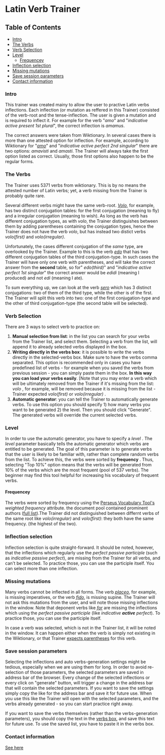 # Latin Verb Trainer

## Table of Contents

- [Intro](#intro)
- [The Verbs](#the-verbs)
- [Verb Selection](#verb-selection)
- [Level](#level)
  * [Frequencey](#frequencey)
- [Inflection selection](#inflection-selection)
- [Missing mutations](#missing-mutations)
- [Save session parameters](#save-session-parameters)
- [Contact information](#contact-information)

### Intro 
This trainer was created mainy to allow the user to practive Latin verbs inflections. Each inflection (or mutation as reffered in this Trainer) consisted of the verb-root and the tense-inflection. The user is given a mutation and is required to inflect it. For example for the verb "_amo_" and "_indicative active present 1st plural_", the correct inflection is _amamus_.

The correct answers were taken from Wiktionary. In several cases there is more than one attested option for inflection. For example, according to Wiktionary for "[_amo_](https://en.wiktionary.org/wiki/amo#Latin)" and "_indicative active perfect 2nd singular_" there are two options: _amavisti_ and _amasti_. The Trainer will always take the first option listed as correct. Usually, those first options also happen to be the regular forms. 

### The Verbs

The Trainer uses 5371 verbs from wiktionary. This is by no means the attested number of Latin verbs; yet, a verb missing from the Trainer is probably quite rare.

Several different verbs might have the same verb-root. [_Volo_](https://en.wiktionary.org/wiki/volo#Latin), for example, has two distinct conjugation tables: for the first conjugation (meaning to fly) and a irregular conjugation (meaning to wish). As long as the verb has different conjugation types, as with _volo_, the Trainer distinguishes between them by adding parentheses containing the conjugation types, hence the Trainer does not have the verb _volo_, but has instead two distict verbs _volo(first)_ and _volo(irregular)_.

Unfortunately, the cases different conjugation of the _same_ type, are overlooked by the Trainer. Example to this is the verb [_edo_](https://en.wiktionary.org/wiki/edo#Latin) that has two different  conjugation tables of the third conjugation-type. In such cases the Trainer will have only one verb with parentheses, and will take the correct answer from the **second** table, so for" _edo(third)_" and "_indicative active perfect 1st singular_" the correct answer would be _edidi_ (meaning I produced) and not _edi_ (meaning I ate).

To sum everything up, we can look at the verb [_sero_](https://en.wiktionary.org/wiki/sero#Latin) which has 3 distinct conjugations: two of them of the third type, while the other is of the first. The Trainer will split this verb into two: one of the first conjugation-type and the other of third conjugation-type (the second table will be selected).

### Verb Selection
There are 3 ways to select verb to practice on:

 1. **Manual selection from list**:  in the list you can search for your verbs from the Trainer list, and select them.  Selecting a verb from the list, will append it to already selected verbs displayed in the box. 
 2. **Writing directly in the verbs box**:  it is possible to write the verbs directly in the selected-verbs box. Make sure to have the verbs comma separated.  This option is recommended only in cases you have predefined list of verbs - for example when you saved the verbs from previous session - you can simply paste them in the box. **In this way you can load your verbs easily**. [Note that you may enter a verb which will be ultimately removed from the Trainer if it's missing from the list:  _volo_ , for example, will be removed because it is missing from the list - Trainer expected _volo(first)_ or _volo(irregular)_ .
3. **Automatic generator**: you can tell the Trainer to automatically generate verbs. To use this option you should specify 1) how many verbs you want to be generated 2) the level. Then you should click "Generate". The generated verbs will override  the current selected verbs.

### Level

In order to use the automatic generator, you have to specify a  _level_ . The _level_ parameter basically tells the automatic generator which verbs are entitled to be generated.  The goal of this parameter  is to generate verbs that the user is likely to be familiar with, rather than complete random verbs from the list.  To achieve this, the verbs were sorted by **frequency** . Thus, selecting "Top 10%" option means that the verbs will be generated from 10% of the verbs which are the most frequent (pool of 537 verbs). The beginner may find this tool helpful for increasing his vocabulary of frequent verbs.   

#### Frequencey

The verbs were sorted by frequency using the [Perseus Vocabulary Tool's](http://www.perseus.tufts.edu/hopper/vocablist?lang=la) _weighted frequency_ attribute. the document pool contained prominent authors ([full list](docs_names.txt)).The Trainer did not distinguished between differnt verbs of the same root like _volo(irregular)_ and _volo(first)_: they both have the same frequency. (the highest of the two).

### Inflection selection

Inflection selection is quite straight-forward. It should be noted, however, that the inflections which regularly  use the _perfect passive participle_ (such as _indicative passive perfect_), are missing from the Trainer for all verbs, and can't be selected. To practice those, you can use the participle itself. 
You can select more than one inflection.

### Missing mutations

Many verbs cannot be inflected in all forms. The verb [_placeo_](https://en.wiktionary.org/wiki/placeo#Latin), for example,  is missing imperatives, or the verb [_fido_](https://en.wiktionary.org/wiki/fido#Latin), is missing supine. The Trainer will not ask this mutations from the user, and will note those missing inflections in the window. Note that deponent verbs like [_for_](https://en.wiktionary.org/wiki/for#Latin) are missing  the inflections which using the _perfect passive participle_ (like  _indicative **active** perfect_). To practice those, you can use the participle itself.

In case a verb was selected, which is not in the Trainer list, it will be noted in the window. It can happen either when the verb is simply not existing in the Wiktionary, or that Trainer [expects parentheses](#the-verbs) for this verb. 

### Save session parameters

Selecting the inflections and auto verbs-generation settings might be tedious, especially when we are using them for long.  In order to avoid re-selection of those parameters,  the selected parameters are saved in address bar of the browser. Every change of the selected inflections or every click on "generate" button, will trigger a change in the address bar that will contain the selected parameters. If you want to save the settings simply copy the like for the address bar and save it for future use. When you use this like the Trainer will open with the selected parameters, and the verbs already generated - so you can start practice right away.

If you want to save the verbs themselves (rather than the verbs-generation parameters), you should copy the text in the [verbs box](#verb-selection), and save this text for future use. To use the saved list, you have to paste it in the verbs box. 

### Contact information 

[See here](https://danelh.github.io/about)
